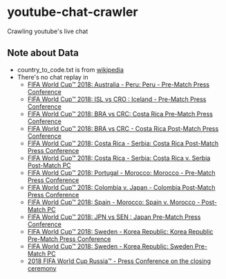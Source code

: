 # youtube-chat-crawler
Crawling youtube's live chat 

## Note about Data 
- country_to_code.txt is from [wikipedia](https://en.wikipedia.org/wiki/List_of_FIFA_country_codes)
- There's no chat replay in
    - [FIFA World Cup™ 2018: Australia - Peru: Peru - Pre-Match Press Conference](https://www.youtube.com/watch?v=Z6g4uDoYKjE)
    - [FIFA World Cup™ 2018: ISL vs CRO : Iceland - Pre-Match Press Conference](https://www.youtube.com/watch?v=DpkT71KXKDE)
    - [FIFA World Cup™ 2018: BRA vs CRC: Costa Rica Pre-Match Press Conference](https://www.youtube.com/watch?v=MdnP6m-9KGs)
    - [FIFA World Cup™ 2018: BRA vs CRC - Costa Rica Post-Match Press Conference](https://www.youtube.com/watch?v=viHDZ-5k6xQ)
    - [FIFA World Cup™ 2018: Costa Rica - Serbia: Costa Rica Post-Match Press Conference](https://www.youtube.com/watch?v=TCxLf0_jMPE)
    - [FIFA World Cup™ 2018: Costa Rica - Serbia: Costa Rica v. Serbia Post-Match PC](https://www.youtube.com/watch?v=HZ1XpHKrVnE)
    - [FIFA World Cup™ 2018: Portugal - Morocco: Morocco - Pre-Match Press Conference](https://www.youtube.com/watch?v=UlnW1OTe1NY)
    - [FIFA World Cup™ 2018: Colombia v. Japan - Colombia Post-Match Press Conference](https://www.youtube.com/watch?v=wR40uklIY0M)
    - [FIFA World Cup™ 2018: Spain - Morocco: Spain v. Morocco - Post-Match PC](https://www.youtube.com/watch?v=yxYoXcKQAYE)
    - [FIFA World Cup™ 2018: JPN vs SEN : Japan Pre-Match Press Conference](https://www.youtube.com/watch?v=8Xrx14bgxns)
    - [FIFA World Cup™ 2018: Sweden - Korea Republic: Korea Republic Pre-Match Press Conference](https://www.youtube.com/watch?v=GUwQngXkzTQ)
    - [FIFA World Cup™ 2018: Sweden - Korea Republic: Sweden Pre-Match PC](https://www.youtube.com/watch?v=BnGmsq_v2E4)
    - [2018 FIFA World Cup Russia™ - Press Conference on the closing ceremony](https://www.youtube.com/watch?v=5MLz_Vc6kpw)
